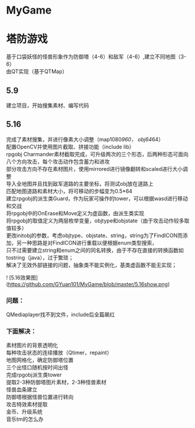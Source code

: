 # MyGame

塔防游戏
===
基于口袋妖怪的怪兽形象作为防御塔（4-6）和敌军（4-6）,建立不同地图（3-6）<br> 
由QT实现（基于QTMap）<br> 

5.9
---
建立项目，开始搜集素材、编写代码<br> 

5.16
---
完成了素材搜集，并进行像素大小调整（map1080*960， obj64*64）<br> 
配置OpenCV并使用图片截取、拼接功能（include lib）<br> 
rpgobj Charmander素材截取完成，可升级两次的三个形态，后两种形态可面向八个方向攻击，每个攻击动作包含蓄力和进攻<br> 
部分攻击方向不存在素材图片，使用mirrored进行镜像翻转和scaled进行大小调整<br> 
导入全地图并且找到敌军道路的主要坐标，将测试obj放在道路上<br> 
匹配地图道路和素材大小，将可移动的步幅变为0.5*64<br> 
建立rpgobj的派生类Guard，作为玩家可操作的tower，可以根据wasd进行移动和交战<br> 
将rpgobj中的OnErase和Move定义为虚函数，由派生类实现<br> 
将rpgobj的取值定义为两层枚举变量，objtype和objstate（由于攻击动作较多取值较多）<br> 
更改initobj的参数，考虑objtype、objstate、string，string为了FindICON而添加，另一种思路是对FindICON进行重载以便根据enum类型搜索，<br> 
只不过需要建立string和enum之间的同名转换，由于不存在直接的转换函数如tostring（java），过于繁琐；<br> 
解决了无效外部链接的问题，抽象类不能实例化，基类虚函数不能无实现；<br> 

! [5.16效果图] (https://github.com/GYuan101/MyGame/blob/master/5.16show.png)

### 问题：
QMediaplayer找不到文件，include后全篇飙红<br> 

### 下面解决：
素材图片的背景透明化<br> 
每种攻击状态的连续播放（Qtimer，repaint）<br> 
地图网格化，确定防御塔位置<br> 
三个出怪口随机按时间出怪<br> 
完成rpgobj派生类tower<br> 
提取2-3种防御塔图片素材，2-3种怪兽素材<br> 
怪兽血条建立<br> 
防御塔根据怪兽位置进行转向<br> 
攻击特效素材提取<br> 
金币、升级系统<br> 
音乐tm的怎么办<br> 
